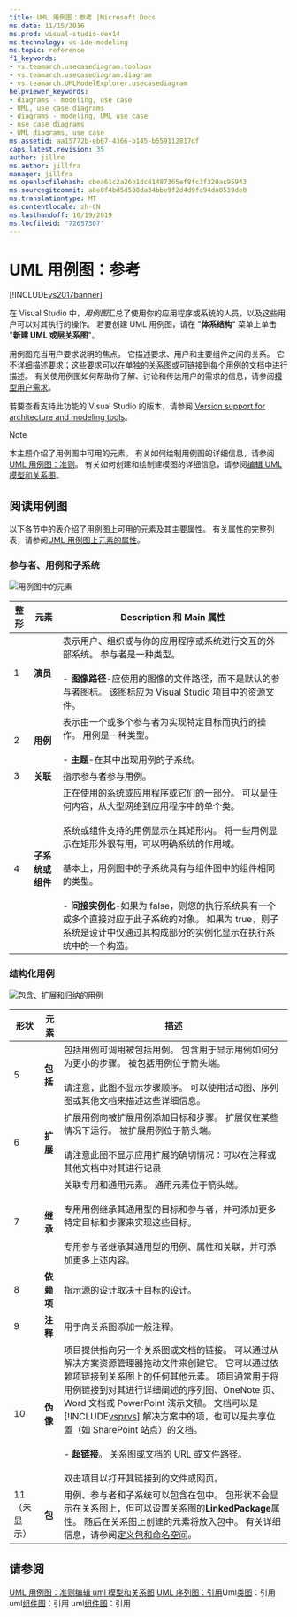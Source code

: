 ```yaml
---
title: UML 用例图：参考 |Microsoft Docs
ms.date: 11/15/2016
ms.prod: visual-studio-dev14
ms.technology: vs-ide-modeling
ms.topic: reference
f1_keywords:
- vs.teamarch.usecasediagram.toolbox
- vs.teamarch.usecasediagram.diagram
- vs.teamarch.UMLModelExplorer.usecasediagram
helpviewer_keywords:
- diagrams - modeling, use case
- UML, use case diagrams
- diagrams - modeling, UML use case
- use case diagrams
- UML diagrams, use case
ms.assetid: aa15772b-eb67-4366-b145-b559112817df
caps.latest.revision: 35
author: jillre
ms.author: jillfra
manager: jillfra
ms.openlocfilehash: cbea61c2a26b1dc81487365ef8fc3f320ac95943
ms.sourcegitcommit: a8e8f4bd5d508da34bbe9f2d4d9fa94da0539de0
ms.translationtype: MT
ms.contentlocale: zh-CN
ms.lasthandoff: 10/19/2019
ms.locfileid: "72657307"
---
```

# <a name="uml-use-case-diagrams-reference"></a>UML 用例图：参考
[!INCLUDE[vs2017banner](../includes/vs2017banner.md)]

在 Visual Studio 中，*用例图*汇总了使用你的应用程序或系统的人员，以及这些用户可以对其执行的操作。 若要创建 UML 用例图，请在 "**体系结构**" 菜单上单击 "**新建 UML 或层关系图**"。

 用例图充当用户要求说明的焦点。 它描述要求、用户和主要组件之间的关系。 它不详细描述要求；这些要求可以在单独的关系图或可链接到每个用例的文档中进行描述。 有关使用例图如何帮助你了解、讨论和传达用户的需求的信息，请参阅[模型用户需求](../modeling/model-user-requirements.md)。

 若要查看支持此功能的 Visual Studio 的版本，请参阅 [Version support for architecture and modeling tools](../modeling/what-s-new-for-design-in-visual-studio.md#VersionSupport)。

> [!NOTE]
> 本主题介绍了用例图中可用的元素。 有关如何绘制用例图的详细信息，请参阅[UML 用例图：准则](../modeling/uml-use-case-diagrams-guidelines.md)。 有关如何创建和绘制建模图的详细信息，请参阅[编辑 UML 模型和关系图](../modeling/edit-uml-models-and-diagrams.md)。

## <a name="reading-use-case-diagrams"></a>阅读用例图
 以下各节中的表介绍了用例图上可用的元素及其主要属性。 有关属性的完整列表，请参阅[UML 用例图上元素的属性](../modeling/properties-of-elements-on-uml-use-case-diagrams.md)。

### <a name="actors-use-cases-and-subsystems"></a>参与者、用例和子系统
 ![用例图中的元素](../modeling/media/uml-ucovactor.png "UML_UCOvActor")

|**整形**|**元素**|**Description 和 Main 属性**|
|---------------|-----------------|-----------------------------------------|
|1|**演员**|表示用户、组织或与你的应用程序或系统进行交互的外部系统。 参与者是一种类型。<br /><br /> -   **图像路径**-应使用的图像的文件路径，而不是默认的参与者图标。 该图标应为 Visual Studio 项目中的资源文件。|
|2|**用例**|表示由一个或多个参与者为实现特定目标而执行的操作。 用例是一种类型。<br /><br /> -   **主题**-在其中出现用例的子系统。|
|3|**关联**|指示参与者参与用例。|
|4|**子系统或组件**|正在使用的系统或应用程序或它们的一部分。 可以是任何内容，从大型网络到应用程序中的单个类。<br /><br /> 系统或组件支持的用例显示在其矩形内。 将一些用例显示在矩形外很有用，可以明确系统的作用域。<br /><br /> 基本上，用例图中的子系统具有与组件图中的组件相同的类型。<br /><br /> -   **间接实例化**-如果为 false，则您的执行系统具有一个或多个直接对应于此子系统的对象。 如果为 true，则子系统是设计中仅通过其构成部分的实例化显示在执行系统中的一个构造。|

### <a name="structuring-use-cases"></a>结构化用例
 ![包含、扩展和归纳的用例](../modeling/media/uml-ucovstructure.png "UML_UCOvStructure")

|形状|**元素**|描述|
|-----------|-----------------|-----------------|
|5|**包括**|包括用例可调用被包括用例。 包含用于显示用例如何分为更小的步骤。 被包括用例位于箭头端。<br /><br /> 请注意，此图不显示步骤顺序。 可以使用活动图、序列图或其他文档来描述这些详细信息。|
|6|**扩展**|扩展用例向被扩展用例添加目标和步骤。 扩展仅在某些情况下运行。 被扩展用例位于箭头端。<br /><br /> 请注意此图不显示应用扩展的确切情况：可以在注释或其他文档中对其进行记录|
|7|**继承**|关联专用和通用元素。 通用元素位于箭头端。<br /><br /> 专用用例继承其通用型的目标和参与者，并可添加更多特定目标和步骤来实现这些目标。<br /><br /> 专用参与者继承其通用型的用例、属性和关联，并可添加更多上述内容。|
|8|**依赖项**|指示源的设计取决于目标的设计。|
|9|**注释**|用于向关系图添加一般注释。|
|10|**伪像**|项目提供指向另一个关系图或文档的链接。 可以通过从解决方案资源管理器拖动文件来创建它。 它可以通过依赖项链接到关系图上的任何其他元素。 项目通常用于将用例链接到对其进行详细阐述的序列图、OneNote 页、Word 文档或 PowerPoint 演示文稿。 文档可以是 [!INCLUDE[vsprvs](../includes/vsprvs-md.md)] 解决方案中的项，也可以是共享位置（如 SharePoint 站点）的文档。<br /><br /> -   **超链接**。 关系图或文档的 URL 或文件路径。<br /><br /> 双击项目以打开其链接到的文件或网页。|
|11（未显示）|**包**|用例、参与者和子系统可以包含在包中。 包形状不会显示在关系图上，但可以设置关系图的**LinkedPackage**属性。 随后在关系图上创建的元素将放入包中。 有关详细信息，请参阅[定义包和命名空间](../modeling/define-packages-and-namespaces.md)。|

## <a name="see-also"></a>请参阅
 [UML 用例图：准则](../modeling/uml-use-case-diagrams-guidelines.md)[编辑 uml 模型和关系图](../modeling/edit-uml-models-and-diagrams.md) [UML 序列图：引用](../modeling/uml-sequence-diagrams-reference.md)Uml[类图](../modeling/uml-class-diagrams-reference.md)：引用 uml[组件图](../modeling/uml-component-diagrams-reference.md)：引用 uml[组件图](../modeling/uml-component-diagrams-reference.md)：引用
